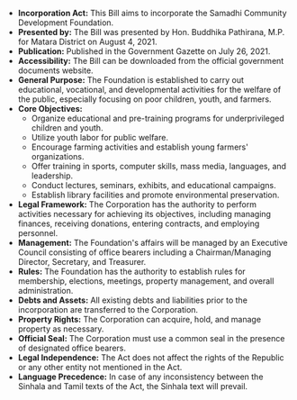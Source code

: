 - **Incorporation Act:** This Bill aims to incorporate the Samadhi Community Development Foundation.
- **Presented by:** The Bill was presented by Hon. Buddhika Pathirana, M.P. for Matara District on August 4, 2021.
- **Publication:** Published in the Government Gazette on July 26, 2021.
- **Accessibility:** The Bill can be downloaded from the official government documents website.
- **General Purpose:** The Foundation is established to carry out educational, vocational, and developmental activities for the welfare of the public, especially focusing on poor children, youth, and farmers.
- **Core Objectives:** 
  - Organize educational and pre-training programs for underprivileged children and youth.
  - Utilize youth labor for public welfare.
  - Encourage farming activities and establish young farmers' organizations.
  - Offer training in sports, computer skills, mass media, languages, and leadership.
  - Conduct lectures, seminars, exhibits, and educational campaigns.
  - Establish library facilities and promote environmental preservation.
- **Legal Framework:** The Corporation has the authority to perform activities necessary for achieving its objectives, including managing finances, receiving donations, entering contracts, and employing personnel.
- **Management:** The Foundation's affairs will be managed by an Executive Council consisting of office bearers including a Chairman/Managing Director, Secretary, and Treasurer.
- **Rules:** The Foundation has the authority to establish rules for membership, elections, meetings, property management, and overall administration.
- **Debts and Assets:** All existing debts and liabilities prior to the incorporation are transferred to the Corporation.
- **Property Rights:** The Corporation can acquire, hold, and manage property as necessary.
- **Official Seal:** The Corporation must use a common seal in the presence of designated office bearers.
- **Legal Independence:** The Act does not affect the rights of the Republic or any other entity not mentioned in the Act.
- **Language Precedence:** In case of any inconsistency between the Sinhala and Tamil texts of the Act, the Sinhala text will prevail.